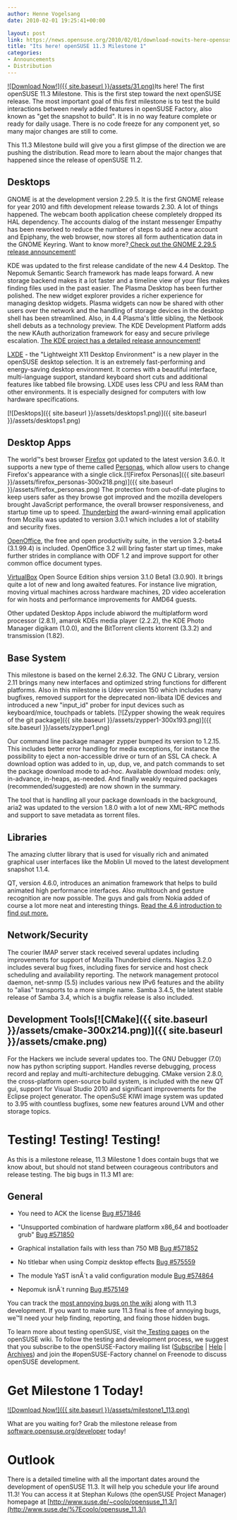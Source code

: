 ```yaml
---
author: Henne Vogelsang
date: 2010-02-01 19:25:41+00:00

layout: post
link: https://news.opensuse.org/2010/02/01/download-nowits-here-opensuse-11-3-milestone-1/
title: "Its here! openSUSE 11.3 Milestone 1"
categories:
- Announcements
- Distribution
---
```

[![Download Now!]({{ site.baseurl }}/assets/31.png)](http://software.opensuse.org/developer)Its here! The first openSUSE 11.3 Milestone. This is the first step toward the next openSUSE release. The most important goal of this first milestone is to test the build interactions between newly added features in openSUSE Factory, also known as "get the snapshot to build". It is in no way feature complete or ready for daily usage. There is no code freeze for any component yet, so many major changes are still to come.

This 11.3 Milestone build will give you a first glimpse of the direction we are pushing the distribution. Read more to learn about the major changes that happened since the release of openSUSE 11.2.

<!-- more -->


## Desktops


GNOME is at the development version 2.29.5. It is the first GNOME release for year 2010 and fifth development release towards 2.30. A lot of things happened. The webcam booth application cheese completely dropped its HAL dependency. The accounts dialog of the instant messenger Empathy has been reworked to reduce the number of steps to add a new account and Epiphany, the web browser, now stores all form authentication data in the GNOME Keyring. Want to know more?[ Check out the GNOME 2.29.5 release announcement!](http://mail.gnome.org/archives/devel-announce-list/2010-January/msg00002.html)

KDE was updated to the first release candidate of the new 4.4 Desktop. The Nepomuk Semantic Search framework has made leaps forward. A new storage backend makes it a lot faster and a timeline view of your files makes finding files used in the past easier. The Plasma Desktop has been further polished. The new widget explorer provides a richer experience for managing desktop widgets. Plasma widgets can now be shared with other users over the network and the handling of storage devices in the desktop shell has been streamlined. Also, in 4.4 Plasma's little sibling, the Netbook shell debuts as a technology preview. The KDE Development Platform adds the new KAuth authorization framework for easy and secure privilege escalation. [The KDE project has a detailed release announcement!](http://www.kde.org/announcements/announce-4.4-rc1.php)

[LXDE](http://en.opensuse.org/Lxde) - the "Lightweight X11 Desktop Environment" is a new player in the openSUSE desktop selection. It is an extremely fast-performing and energy-saving desktop environment. It comes with a beautiful interface, multi-language support, standard keyboard short cuts and additional features like tabbed file browsing. LXDE uses less CPU and less RAM than other environments. It is especially designed for computers with low hardware specifications.


[![Desktops]({{ site.baseurl }}/assets/desktops1.png)]({{ site.baseurl }}/assets/desktops1.png)





## Desktop Apps


The world™s best browser [Firefox](http://getfirefox.com) got updated to the latest version 3.6.0. It supports a new type of theme called [Personas](http://www.getpersonas.com/), which allow users to change Firefox's appearance with a single click.[![Firefox Personas]({{ site.baseurl }}/assets/firefox_personas-300x218.png)]({{ site.baseurl }}/assets/firefox_personas.png) The protection from out-of-date plugins to keep users safer as they browse got improved and the mozilla developers brought JavaScript performance, the overall browser responsiveness, and startup time up to speed. [Thunderbird](http://getthunderbird.com) the award-winning email application from Mozilla was updated to version 3.0.1 which includes a lot of stability and security fixes.

[OpenOffice](http://www.openoffice.org/), the free and open productivity suite, in the version 3.2-beta4 (3.1.99.4) is included. OpenOffice 3.2 will bring faster start up times, make further strides in compliance with ODF 1.2 and improve support for other common office document types.




[VirtualBox](http://www.virtualbox.org/) Open Source Edition ships version 3.1.0 Beta1 (3.0.90). It  brings quite a lot of new and long awaited features. For instance live migration, moving virtual machines across hardware machines, 2D video acceleration for win hosts and performance improvements for AMD64 guests.

Other updated Desktop Apps include abiword the multiplatform word processor (2.8.1), amarok KDEs media player (2.2.2), the KDE Photo Manager digikam (1.0.0), and the BitTorrent clients ktorrent (3.3.2) and transmission (1.82).


## Base System


This milestone is based on the kernel 2.6.32. The GNU C Library, version 2.11 brings many new interfaces and optimized string functions for different platforms.  Also in this milestone is Udev version 150 which includes many bugfixes, removed  support for the deprecated non-libata IDE devices and introduced a new "input_id" prober for input devices such as keyboard/mice, touchpads or tablets.
[![Zypper showing the weak requires of the git package]({{ site.baseurl }}/assets/zypper1-300x193.png)]({{ site.baseurl }}/assets/zypper1.png)

Our command line package manager zypper bumped its version to 1.2.15. This includes better error handling for media exceptions, for instance the possibility to eject a non-accessible drive or turn of an SSL CA check. A download option was added to in, up, dup, ve, and patch commands to set the package download mode to ad-hoc. Available download modes: only, in-advance, in-heaps, as-needed. And finally weakly required packages (recommended/suggested) are now shown in the summary.

The tool that is handling all your package downloads in the background, aria2 was updated to the version 1.8.0 with a lot of new XML-RPC methods and support to save metadata as torrent files.


## Libraries


The amazing clutter library that is used for visually rich and animated graphical user interfaces like the Moblin UI moved to the latest development snapshot 1.1.4.

QT, version 4.6.0, introduces an animation framework that helps to build animated high performance interfaces. Also multitouch and gesture recognition are now possible. The guys and gals from Nokia added of course a lot more neat and interesting things. [Read the 4.6 introduction to find out more.](http://doc.qt.nokia.com/4.6/qt4-6-intro.html)


## Network/Security


The courier IMAP server stack received several updates including improvements for support of Mozilla Thunderbird clients. Nagios 3.2.0 includes several bug fixes, including fixes for service and host check scheduling and availability reporting. The network management protocol daemon, net-snmp (5.5) includes various new IPv6 features and the ability to "alias" transports to a more simple name.   Samba 3.4.5, the latest stable release of Samba 3.4, which is a bugfix release is also included.


## Development Tools[![CMake]({{ site.baseurl }}/assets/cmake-300x214.png)]({{ site.baseurl }}/assets/cmake.png)


For the Hackers we include several updates too. The GNU Debugger (7.0) now has python scripting support. Handles reverse debugging, process record and replay and multi-architecture debugging. CMake version 2.8.0, the cross-platform open-source build system, is included with the new QT gui, support for Visual Studio 2010 and significant improvements for the Eclipse project generator. The openSuSE KIWI image system was updated to 3.95 with countless bugfixes, some new features around LVM and other storage topics.


# Testing! Testing! Testing!


As this is a milestone release, 11.3 Milestone 1 does contain bugs that we know about, but should not stand between courageous contributors and release testing. The big bugs in 11.3 M1 are:


## General 





	
  * You need to ACK the license [Bug #571846](https://bugzilla.novell.com/show_bug.cgi?id=571846)

	
  * "Unsupported combination of hardware platform x86_64 and bootloader grub" [Bug #571850](https://bugzilla.novell.com/show_bug.cgi?id=571850)

	
  * Graphical installation fails with less than 750 MB [Bug #571852](https://bugzilla.novell.com/show_bug.cgi?id=571852)

	
  * No titlebar when using Compiz desktop effects [Bug #575559](https://bugzilla.novell.com/show_bug.cgi?id=575559)

	
  * The module YaST isnÂ´t a valid configuration module [Bug #574864](https://bugzilla.novell.com/show_bug.cgi?id=574864)

	
  * Nepomuk isnÂ´t running [Bug #575149](https://bugzilla.novell.com/show_bug.cgi?id=575149)


You can track the [most annoying bugs on the wiki](http://en.opensuse.org/Bugs:Most_Annoying_Bugs_11.3_dev) along with 11.3 development. If you want to make sure 11.3 final is free of annoying bugs, we™ll need your help finding, reporting, and fixing those hidden bugs.

To learn more about testing openSUSE, visit the[ Testing pages](http://en.opensuse.org/Testing) on the openSUSE wiki. To follow the testing and development process, we suggest that you subscribe to the openSUSE-Factory mailing list ([Subscribe](mailto:opensuse-factory+subscribe@opensuse.org) | [Help](mailto:opensuse-factory+help@opensuse.org) | [Archives](http://lists.opensuse.org/opensuse-factory/)) and join the #openSUSE-Factory channel on Freenode to discuss openSUSE development.


# Get Milestone 1 Today!




[![Download Now!]({{ site.baseurl }}/assets/milestone1_113.png)](http://software.opensuse.org/developer)




What are you waiting for? Grab the milestone release from [software.opensuse.org/developer](http://software.opensuse.org/developer) today!





# Outlook


There is a detailed timeline with all the important dates around the development of openSUSE 11.3. It will help you schedule your life around 11.3! You can access it at Stephan Kulows (the openSUSE Project Manager) homepage at [http://www.suse.de/~coolo/opensuse_11.3/](http://www.suse.de/%7Ecoolo/opensuse_11.3/)		
